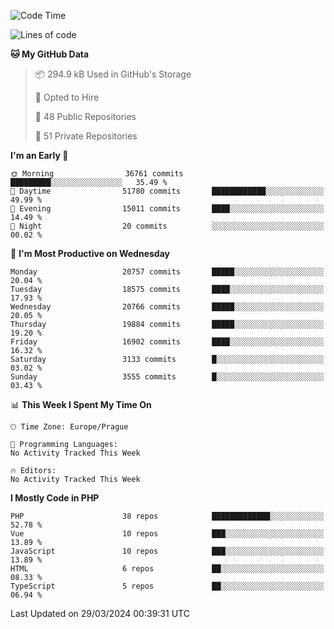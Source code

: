 <!--START_SECTION:waka-->
![Code Time](http://img.shields.io/badge/Code%20Time-1%2C583%20hrs%2058%20mins-blue)

![Lines of code](https://img.shields.io/badge/From%20Hello%20World%20I%27ve%20Written-32.1%20million%20lines%20of%20code-blue)

**🐱 My GitHub Data** 

> 📦 294.9 kB Used in GitHub's Storage 
 > 
> 💼 Opted to Hire
 > 
> 📜 48 Public Repositories 
 > 
> 🔑 51 Private Repositories 
 > 
**I'm an Early 🐤** 

```text
🌞 Morning                36761 commits       █████████░░░░░░░░░░░░░░░░   35.49 % 
🌆 Daytime                51780 commits       ████████████░░░░░░░░░░░░░   49.99 % 
🌃 Evening                15011 commits       ████░░░░░░░░░░░░░░░░░░░░░   14.49 % 
🌙 Night                  20 commits          ░░░░░░░░░░░░░░░░░░░░░░░░░   00.02 % 
```
📅 **I'm Most Productive on Wednesday** 

```text
Monday                   20757 commits       █████░░░░░░░░░░░░░░░░░░░░   20.04 % 
Tuesday                  18575 commits       ████░░░░░░░░░░░░░░░░░░░░░   17.93 % 
Wednesday                20766 commits       █████░░░░░░░░░░░░░░░░░░░░   20.05 % 
Thursday                 19884 commits       █████░░░░░░░░░░░░░░░░░░░░   19.20 % 
Friday                   16902 commits       ████░░░░░░░░░░░░░░░░░░░░░   16.32 % 
Saturday                 3133 commits        █░░░░░░░░░░░░░░░░░░░░░░░░   03.02 % 
Sunday                   3555 commits        █░░░░░░░░░░░░░░░░░░░░░░░░   03.43 % 
```


📊 **This Week I Spent My Time On** 

```text
🕑︎ Time Zone: Europe/Prague

💬 Programming Languages: 
No Activity Tracked This Week

🔥 Editors: 
No Activity Tracked This Week
```

**I Mostly Code in PHP** 

```text
PHP                      38 repos            █████████████░░░░░░░░░░░░   52.78 % 
Vue                      10 repos            ███░░░░░░░░░░░░░░░░░░░░░░   13.89 % 
JavaScript               10 repos            ███░░░░░░░░░░░░░░░░░░░░░░   13.89 % 
HTML                     6 repos             ██░░░░░░░░░░░░░░░░░░░░░░░   08.33 % 
TypeScript               5 repos             ██░░░░░░░░░░░░░░░░░░░░░░░   06.94 % 
```




 Last Updated on 29/03/2024 00:39:31 UTC
<!--END_SECTION:waka-->
<!--
**AlexKratky/AlexKratky** is a ✨ _special_ ✨ repository because its `README.md` (this file) appears on your GitHub profile.

Here are some ideas to get you started:

- 🔭 I’m currently working on ...
- 🌱 I’m currently learning ...
- 👯 I’m looking to collaborate on ...
- 🤔 I’m looking for help with ...
- 💬 Ask me about ...
- 📫 How to reach me: ...
- 😄 Pronouns: ...
- ⚡ Fun fact: ...
-->

